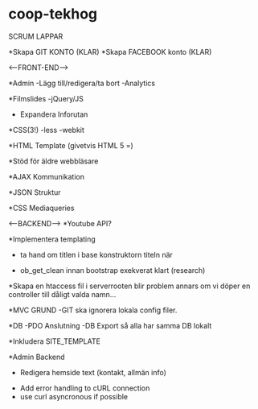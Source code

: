 coop-tekhog
===========


SCRUM LAPPAR

*Skapa GIT KONTO (KLAR)
*Skapa FACEBOOK konto (KLAR)



<--FRONT-END-->

*Admin
-Lägg till/redigera/ta bort
-Analytics

*Filmslides
 -jQuery/JS

* Expandera Inforutan

*CSS(3!)
 -less
 -webkit 

*HTML Template (givetvis HTML 5 =)

*Stöd för äldre webbläsare

*AJAX Kommunikation

*JSON Struktur

*CSS Mediaqueries



<--BACKEND-->
*Youtube API?

*Implementera templating

* ta hand om titlen i base konstruktorn titeln när 

* ob_get_clean innan bootstrap exekverat klart (research)

*Skapa en htaccess fil i serverrooten
blir problem annars om vi döper en controller till dåligt valda namn...

*MVC GRUND
 -GIT ska ignorera lokala config filer.

*DB
 -PDO Anslutning
 -DB Export så alla har samma DB lokalt

*Inkludera SITE_TEMPLATE

*Admin Backend
- Redigera hemside text (kontakt, allmän info)

* Add error handling to cURL connection
* use curl asyncronous if possible